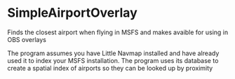 # SimpleAirportOverlay
Finds the closest airport when flying in MSFS and makes avaible for using in OBS overlays

The program assumes you have Little Navmap installed and have already used it to index your MSFS installation.
The program uses its database to create a spatial index of airports so they can be looked up by proximity
